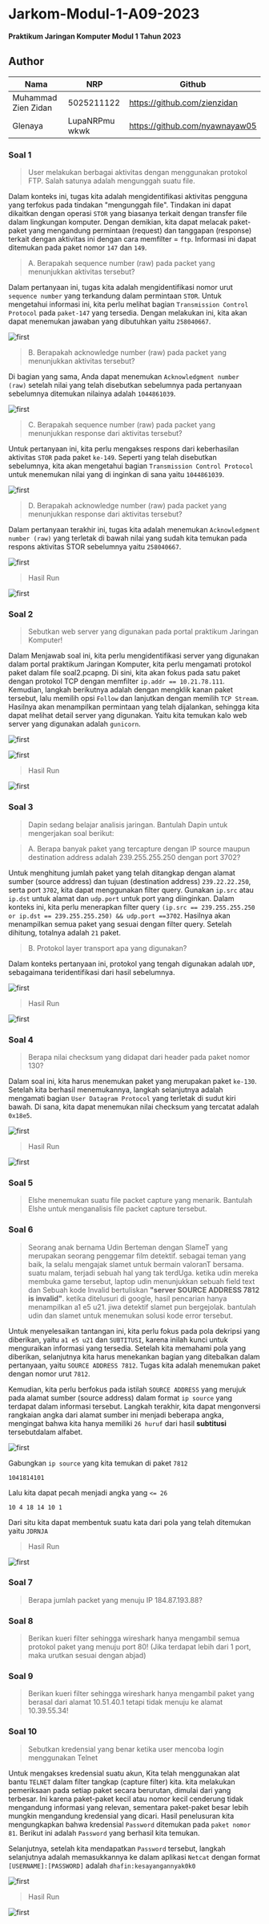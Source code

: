 # Jarkom-Modul-1-A09-2023
**Praktikum Jaringan Komputer Modul 1 Tahun 2023**

## Author
| Nama | NRP |Github |
|---------------------------|------------|--------|
|Muhammad Zien Zidan | 5025211122 | https://github.com/zienzidan |
|Glenaya | LupaNRPmu wkwk | https://github.com/nyawnayaw05 |


### Soal 1
> User melakukan berbagai aktivitas dengan menggunakan protokol FTP. Salah satunya adalah mengunggah suatu file.

Dalam konteks ini, tugas kita adalah mengidentifikasi aktivitas pengguna yang terfokus pada tindakan "mengunggah file". Tindakan ini dapat dikaitkan dengan operasi ``STOR`` yang biasanya terkait dengan transfer file dalam lingkungan komputer. Dengan demikian, kita dapat melacak paket-paket yang mengandung permintaan (request) dan tanggapan (response) terkait dengan aktivitas ini dengan cara memfilter = ``ftp``. Informasi ini dapat ditemukan pada paket nomor ``147`` dan ``149``.

> A. Berapakah sequence number (raw) pada packet yang menunjukkan aktivitas tersebut? 

Dalam pertanyaan ini, tugas kita adalah mengidentifikasi nomor urut ``sequence number`` yang terkandung dalam permintaan ``STOR``. Untuk mengetahui informasi ini, kita perlu melihat bagian ``Transmission Control Protocol`` pada ``paket-147`` yang tersedia. Dengan melakukan ini, kita akan dapat menemukan jawaban yang dibutuhkan yaitu ``258040667``.

![first](image/soal1A.png)

> B. Berapakah acknowledge number (raw) pada packet yang menunjukkan aktivitas tersebut?

Di bagian yang sama, Anda dapat menemukan ``Acknowledgment number (raw)`` setelah nilai yang telah disebutkan sebelumnya pada pertanyaan sebelumnya ditemukan nilainya adalah ``1044861039``.

![first](image/soal1B.png)

> C. Berapakah sequence number (raw) pada packet yang menunjukkan response dari aktivitas tersebut?

Untuk pertanyaan ini, kita perlu mengakses respons dari keberhasilan aktivitas ``STOR`` pada paket ``ke-149``. Seperti yang telah disebutkan sebelumnya, kita akan mengetahui bagian ``Transmission Control Protocol`` untuk menemukan nilai yang di inginkan di sana yaitu ``1044861039``.

![first](image/soal1C.png)

> D. Berapakah acknowledge number (raw) pada packet yang menunjukkan response dari aktivitas tersebut?

Dalam pertanyaan terakhir ini, tugas kita adalah menemukan ``Acknowledgment number (raw)`` yang terletak di bawah nilai yang sudah kita temukan pada respons aktivitas STOR sebelumnya yaitu ``258040667``.

![first](image/soal1D.png)

> Hasil Run

![first](image/hasilrunsoal1.jpeg)

### Soal 2
> Sebutkan web server yang digunakan pada portal praktikum Jaringan Komputer!

Dalam Menjawab soal ini, kita perlu mengidentifikasi server yang digunakan dalam portal praktikum Jaringan Komputer, kita perlu mengamati protokol paket dalam file soal2.pcapng. Di sini, kita akan fokus pada satu paket dengan protokol TCP dengan memfilter ``ip.addr == 10.21.78.111``. Kemudian, langkah berikutnya adalah dengan mengklik kanan paket tersebut, lalu memilih opsi ``Follow`` dan lanjutkan dengan memilih ``TCP Stream``. Hasilnya akan menampilkan permintaan yang telah dijalankan,  sehingga kita dapat melihat detail server yang digunakan. Yaitu kita temukan kalo web server yang digunakan adalah ``gunicorn``.

![first](image/soal2.png)

![first](image/soal2(1).png)

> Hasil Run

![first](image/hasilrunsoal2.png)

### Soal 3
> Dapin sedang belajar analisis jaringan. Bantulah Dapin untuk mengerjakan soal berikut:

> A. Berapa banyak paket yang tercapture dengan IP source maupun destination address adalah 239.255.255.250 dengan port 3702?

Untuk menghitung jumlah paket yang telah ditangkap dengan alamat sumber (source address) dan tujuan (destination address) ``239.22.22.250``, serta port ``3702``, kita dapat menggunakan filter query. Gunakan ``ip.src`` atau ``ip.dst`` untuk alamat dan ``udp.port`` untuk port yang diinginkan. Dalam konteks ini, kita perlu menerapkan filter query ``(ip.src == 239.255.255.250 or ip.dst == 239.255.255.250) && udp.port ==3702``. Hasilnya akan menampilkan semua paket yang sesuai dengan filter query. Setelah dihitung, totalnya adalah ``21`` paket.

> B. Protokol layer transport apa yang digunakan?

Dalam konteks pertanyaan ini, protokol yang tengah digunakan adalah ``UDP``, sebagaimana teridentifikasi dari hasil sebelumnya.

![first](image/soal3.png)

> Hasil Run

![first](image/hasilrunsoal3.png)

### Soal 4
> Berapa nilai checksum yang didapat dari header pada paket nomor 130?

Dalam soal ini, kita harus menemukan paket yang merupakan paket ``ke-130``. Setelah kita berhasil menemukannya, langkah selanjutnya adalah mengamati bagian ``User Datagram Protocol`` yang terletak di sudut kiri bawah. Di sana, kita dapat menemukan nilai checksum yang tercatat adalah ``0x18e5``.

![first](image/soal4.png)

> Hasil Run

![first](image/hasilrunsoal4.png)

### Soal 5
> Elshe menemukan suatu file packet capture yang menarik. Bantulah Elshe untuk menganalisis file packet capture tersebut.


### Soal 6
> Seorang anak bernama Udin Berteman dengan SlameT yang merupakan seorang penggemar film detektif. sebagai teman yang baik, Ia selalu mengajak slamet untuk bermain valoranT bersama. suatu malam, terjadi sebuah hal yang tak terdUga. ketika udin mereka membuka game tersebut, laptop udin menunjukkan sebuah field text dan Sebuah kode Invalid bertuliskan **"server SOURCE ADDRESS 7812 is invalid"**. ketika ditelusuri di google, hasil pencarian hanya menampilkan a1 e5 u21. jiwa detektif slamet pun bergejolak. bantulah udin dan slamet untuk menemukan solusi kode error tersebut.

Untuk menyelesaikan tantangan ini, kita perlu fokus pada pola dekripsi yang diberikan, yaitu ``a1 e5 u21`` dan ``SUBTITUSI``, karena inilah kunci untuk menguraikan informasi yang tersedia. Setelah kita memahami pola yang diberikan, selanjutnya kita harus menekankan bagian yang ditebalkan dalam pertanyaan, yaitu ``SOURCE ADDRESS 7812``. Tugas kita adalah menemukan paket dengan nomor urut ``7812``.

Kemudian, kita perlu berfokus pada istilah ``SOURCE ADDRESS`` yang merujuk pada alamat sumber (source address) dalam format ``ip source`` yang terdapat dalam informasi tersebut. Langkah terakhir, kita dapat mengonversi rangkaian angka dari alamat sumber ini menjadi beberapa angka, mengingat bahwa kita hanya memiliki ``26 huruf`` dari hasil **subtitusi** tersebutdalam alfabet.

![first](image/soal6.png)

Gabungkan ``ip source`` yang kita temukan di paket ``7812``
```
1041814101
```

Lalu kita dapat pecah menjadi angka yang ``<= 26``
```
10 4 18 14 10 1
```

Dari situ kita dapat membentuk suatu kata dari pola yang telah ditemukan yaitu ``JDRNJA``

> Hasil Run

![first](image/hasilrunsoal6.png)

### Soal 7
> Berapa jumlah packet yang menuju IP 184.87.193.88?


### Soal 8
> Berikan kueri filter sehingga wireshark hanya mengambil semua protokol paket yang menuju port 80! (Jika terdapat lebih dari 1 port, maka urutkan sesuai dengan abjad)

### Soal 9
> Berikan kueri filter sehingga wireshark hanya mengambil paket yang berasal dari alamat 10.51.40.1 tetapi tidak menuju ke alamat 10.39.55.34!


### Soal 10
> Sebutkan kredensial yang benar ketika user mencoba login menggunakan Telnet


Untuk mengakses kredensial suatu akun, Kita telah menggunakan alat bantu ``TELNET`` dalam filter tangkap (capture filter) kita. kita melakukan pemeriksaan pada setiap paket secara berurutan, dimulai dari yang terbesar. Ini karena paket-paket kecil atau nomor kecil cenderung tidak mengandung informasi yang relevan, sementara paket-paket besar lebih mungkin mengandung kredensial yang dicari. Hasil penelusuran kita mengungkapkan bahwa kredensial ``Password`` ditemukan pada ``paket nomor 81``. Berikut ini adalah ``Password`` yang berhasil kita temukan. 

Selanjutnya, setelah kita mendapatkan ``Password`` tersebut, langkah selanjutnya adalah memasukkannya ke dalam aplikasi ``Netcat`` dengan format ``[USERNAME]:[PASSWORD]`` adalah ``dhafin:kesayangannyak0k0``

![first](image/soal10.png)

> Hasil Run

![first](image/hasilrunsoal10.png)